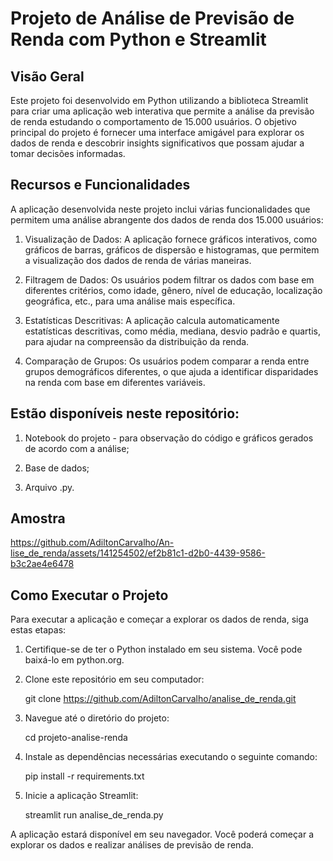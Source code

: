 # Projeto de Análise de Previsão de Renda com Python e Streamlit

## Visão Geral
Este projeto foi desenvolvido em Python utilizando a biblioteca Streamlit para criar uma aplicação web interativa que permite a análise da previsão de renda estudando o comportamento de 15.000 usuários. O objetivo principal do projeto é fornecer uma interface amigável para explorar os dados de renda e descobrir insights significativos que possam ajudar a tomar decisões informadas.

## Recursos e Funcionalidades
A aplicação desenvolvida neste projeto inclui várias funcionalidades que permitem uma análise abrangente dos dados de renda dos 15.000 usuários:

1.  Visualização de Dados: A aplicação fornece gráficos interativos, como gráficos de barras, gráficos de dispersão e histogramas, que permitem a visualização dos dados de renda de várias maneiras.

2.  Filtragem de Dados: Os usuários podem filtrar os dados com base em diferentes critérios, como idade, gênero, nível de educação, localização geográfica, etc., para uma análise mais específica.

3.  Estatísticas Descritivas: A aplicação calcula automaticamente estatísticas descritivas, como média, mediana, desvio padrão e quartis, para ajudar na compreensão da distribuição da renda.

4.  Comparação de Grupos: Os usuários podem comparar a renda entre grupos demográficos diferentes, o que ajuda a identificar disparidades na renda com base em diferentes variáveis.

## Estão disponíveis neste repositório:

1.  Notebook do projeto - para observação do código e gráficos gerados de acordo com a análise;

2.  Base de dados;

3.  Arquivo .py.

## Amostra

https://github.com/AdiltonCarvalho/An-lise_de_renda/assets/141254502/ef2b81c1-d2b0-4439-9586-b3c2ae4e6478

## Como Executar o Projeto
Para executar a aplicação e começar a explorar os dados de renda, siga estas etapas:

1.  Certifique-se de ter o Python instalado em seu sistema. Você pode baixá-lo em python.org.

2.  Clone este repositório em seu computador:

    git clone https://github.com/AdiltonCarvalho/analise_de_renda.git

3.  Navegue até o diretório do projeto:

    cd projeto-analise-renda
    
4.  Instale as dependências necessárias executando o seguinte comando:

    pip install -r requirements.txt
    
5.  Inicie a aplicação Streamlit:

    streamlit run analise_de_renda.py
    
A aplicação estará disponível em seu navegador. Você poderá começar a explorar os dados e realizar análises de previsão de renda.
